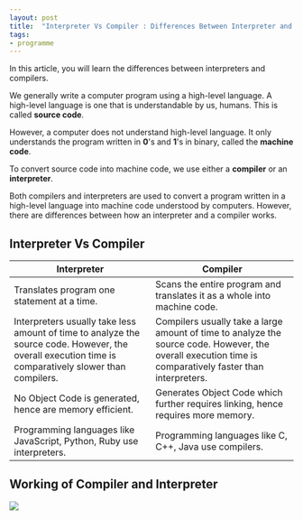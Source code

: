 ```yaml
---
layout: post
title:  "Interpreter Vs Compiler : Differences Between Interpreter and Compiler"
tags: 
- programme
---
```


In this article, you will learn the differences between interpreters and compilers.

We generally write a computer program using a high-level language. A high-level language is one that is understandable by us, humans. This is called **source code**.

However, a computer does not understand high-level language. It only understands the program written in **0**'s and **1**'s in binary, called the **machine code**.

To convert source code into machine code, we use either a **compiler** or an **interpreter**.

Both compilers and interpreters are used to convert a program written in a high-level language into machine code understood by computers. However, there are differences between how an interpreter and a compiler works.

## Interpreter Vs Compiler

|  Interpreter   | Compiler  |
|  ----  | ----  |
| Translates program one statement at a time.  | Scans the entire program and translates it as a whole into machine code. |
| Interpreters usually take less amount of time to analyze the source code. However, the overall execution time is comparatively slower than compilers.  | Compilers usually take a large amount of time to analyze the source code. However, the overall execution time is comparatively faster than interpreters. |
| No Object Code is generated, hence are memory efficient.  | Generates Object Code which further requires linking, hence requires more memory. |
| Programming languages like JavaScript, Python, Ruby use interpreters.  | Programming languages like C, C++, Java use compilers. |

## Working of Compiler and Interpreter

![](http://icing.fun/img/post/2021/06/01/compiler-interpreter-working.webp)

